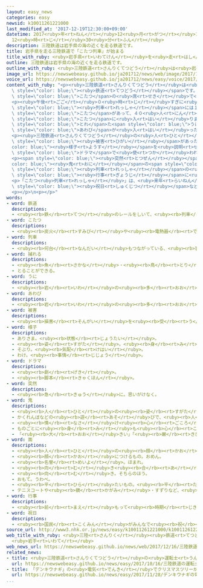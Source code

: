 ```yaml
---
layout: easy_news
categories: easy
newsid: k10011261221000
last_modified_at: '2017-12-19T12:30:00+09:00'
datetime: 2017<ruby>年<rt>ねん</rt></ruby>12<ruby>月<rt>がつ</rt></ruby>19<ruby>日<rt>にち</rt></ruby>
  12<ruby>時<rt>じ</rt></ruby>30<ruby>分<rt>ふん</rt></ruby>
description: 三陸鉄道は岩手県の海の近くを走る鉄道です。
title: 岩手県を走る三陸鉄道で「こたつ列車」が始まる
title_with_ruby: <ruby>岩手県<rt>いわてけん</rt></ruby>を<ruby>走<rt>はし</rt></ruby>る<ruby>三陸鉄道<rt>さんりくてつどう</rt></ruby>で「こたつ<ruby>列車<rt>れっしゃ</rt></ruby>」が<ruby>始<rt>はじ</rt></ruby>まる
outline: 三陸鉄道は岩手県の海の近くを走る鉄道です。
outline_with_ruby: <ruby>三陸鉄道<rt>さんりくてつどう</rt></ruby>は<ruby>岩手県<rt>いわてけん</rt></ruby>の<ruby>海<rt>うみ</rt></ruby>の<ruby>近<rt>ちか</rt></ruby>くを<ruby>走<rt>はし</rt></ruby>る<ruby>鉄道<rt>てつどう</rt></ruby>です。
image_url: https://newswebeasy.github.io/ja201712/news/web/image/2017/12/16/K10011261221_1712161659_1712161709_01_02.jpg
voice_url: https://newswebeasy.github.io/ja201712/news/easy/voice/2017/12/19/k10011261221000.mp3
content_with_ruby: "<p><ruby>三陸鉄道<rt>さんりくてつどう</rt></ruby>は<ruby>岩手県<rt>いわてけん</rt></ruby>の<ruby>海<rt>うみ</rt></ruby>の<ruby>近<rt>ちか</rt></ruby>くを<ruby>走<rt>はし</rt></ruby>る<span\
  \ style=\"color: blue;\"><ruby>鉄道<rt>てつどう</rt></ruby></span>です。１６<ruby>日<rt>にち</rt></ruby>、<ruby>暖<rt>あたた</rt></ruby>かい<span\
  \ style=\"color: blue;\">こたつ</span>の<ruby>席<rt>せき</rt></ruby>で<ruby>景色<rt>けしき</rt></ruby>を<ruby>楽<rt>たの</rt></ruby>しむ「こたつ<ruby>列車<rt>れっしゃ</rt></ruby>」が、<ruby>久慈駅<rt>くじえき</rt></ruby>と<ruby>宮古駅<rt>みやこえき</rt></ruby>の<ruby>間<rt>あいだ</rt></ruby>を<ruby>走<rt>はし</rt></ruby>り<ruby>始<rt>はじ</rt></ruby>めました。</p>\n\
  <p><ruby>午後<rt>ごご</rt></ruby>０<ruby>時<rt>じ</rt></ruby>すぎに<ruby>久慈駅<rt>くじえき</rt></ruby>を<ruby>出発<rt>しゅっぱつ</rt></ruby>した<span\
  \ style=\"color: blue;\"><ruby>列車<rt>れっしゃ</rt></ruby></span>には１２<ruby>台<rt>だい</rt></ruby>の<span\
  \ style=\"color: blue;\">こたつ</span>があって、４０<ruby>人<rt>にん</rt></ruby>ぐらいの<ruby>客<rt>きゃく</rt></ruby>が<span\
  \ style=\"color: blue;\">こたつ</span>に<ruby>入<rt>はい</rt></ruby>りました。そして、<ruby>岩手県<rt>いわてけん</rt></ruby>の<ruby>海<rt>うみ</rt></ruby>で<span\
  \ style=\"color: blue;\">とれ</span>た<span style=\"color: blue;\">うに</span>や<span\
  \ style=\"color: blue;\">あわび</span>が<ruby>入<rt>はい</rt></ruby>った<ruby>弁当<rt>べんとう</rt></ruby>などを<ruby>食<rt>た</rt></ruby>べながら、１<ruby>時間<rt>じかん</rt></ruby>４０<ruby>分<rt>ぷん</rt></ruby>の<ruby>旅行<rt>りょこう</rt></ruby>を<ruby>楽<rt>たの</rt></ruby>しみました。</p>\n\
  <p><ruby>三陸鉄道<rt>さんりくてつどう</rt></ruby>の<ruby>人<rt>ひと</rt></ruby>が、６<ruby>年<rt>ねん</rt></ruby><ruby>前<rt>まえ</rt></ruby>の<ruby>東日本大震災<rt>ひがしにほんだいしんさい</rt></ruby>で<ruby>大<rt>おお</rt></ruby>きな<span\
  \ style=\"color: blue;\"><ruby>被害<rt>ひがい</rt></ruby></span>があったあとの<span style=\"\
  color: blue;\"><ruby>様子<rt>ようす</rt></ruby></span>を<ruby>説明<rt>せつめい</rt></ruby>したり、<span\
  \ style=\"color: blue;\">ドラマ</span>で<ruby>使<rt>つか</rt></ruby>われた<ruby>駅<rt>えき</rt></ruby>の<ruby>紹介<rt>しょうかい</rt></ruby>をしたりしました。</p>\n\
  <p><span style=\"color: blue;\"><ruby>突然<rt>とつぜん</rt></ruby></span><span style=\"\
  color: blue;\"><ruby>鬼<rt>おに</rt></ruby></span>の<span style=\"color: blue;\"><ruby>面<rt>めん</rt></ruby></span>をかぶった「なもみ」が<ruby>出<rt>で</rt></ruby>てきて、みんな<ruby>驚<rt>おどろ</rt></ruby>きました。「なもみ」は<ruby>大<rt>おお</rt></ruby>きな<ruby>声<rt>こえ</rt></ruby>を<ruby>出<rt>だ</rt></ruby>しながら、<span\
  \ style=\"color: blue;\"><ruby>列車<rt>れっしゃ</rt></ruby></span>の<ruby>中<rt>なか</rt></ruby>を<ruby>歩<rt>ある</rt></ruby>きました。「なもみ」は<ruby>久慈<rt>くじ</rt></ruby>などで<ruby>昔<rt>むかし</rt></ruby>から<ruby>行<rt>おこな</rt></ruby>っている<ruby>冬<rt>ふゆ</rt></ruby>の<span\
  \ style=\"color: blue;\"><ruby>行事<rt>ぎょうじ</rt></ruby></span>に<ruby>出<rt>で</rt></ruby>てきます。</p>\n\
  <p>「こたつ<ruby>列車<rt>れっしゃ</rt></ruby>」は、<ruby>来年<rt>らいねん</rt></ruby>３<ruby>月<rt>がつ</rt></ruby>までの<ruby>土曜<rt>どよう</rt></ruby>、<ruby>日曜<rt>にちよう</rt></ruby>、<span\
  \ style=\"color: blue;\"><ruby>祝日<rt>しゅくじつ</rt></ruby></span>などに<ruby>走<rt>はし</rt></ruby>ります。</p>\n\
  <p></p>\n<p></p>"
words:
- word: 鉄道
  descriptions:
  - <ruby><rb>鉄</rb><rt>てつ</rt></ruby>のレールをしいて、<ruby><rb>列車</rb><rt>れっしゃ</rt></ruby>や<ruby><rb>電車</rb><rt>でんしゃ</rt></ruby>を<ruby><rb>走</rb><rt>はし</rt></ruby>らせる<ruby><rb>交通機関</rb><rt>こうつうきかん</rt></ruby>。<ruby><rb>日本</rb><rt>にっぽん</rt></ruby>では、１８７２<ruby><rb>年</rb><rt>ねん</rt></ruby>（<ruby><rb>明治</rb><rt>めいじ</rt></ruby>５<ruby><rb>年</rb><rt>ねん</rt></ruby>）に<ruby><rb>東京</rb><rt>とうきょう</rt></ruby>の<ruby><rb>新橋</rb><rt>しんばし</rt></ruby>と<ruby><rb>横浜</rb><rt>よこはま</rt></ruby>の<ruby><rb>間</rb><rt>あいだ</rt></ruby>に<ruby><rb>初</rb><rt>はじ</rt></ruby>めて<ruby><rb>開通</rb><rt>かいつう</rt></ruby>した。
- word: こたつ
  descriptions:
  - <ruby><rb>炭火</rb><rt>すみび</rt></ruby>や<ruby><rb>電熱器</rb><rt>でんねつき</rt></ruby>をわくで<ruby><rb>囲</rb><rt>かこ</rt></ruby>んで、ふとんなどをかけ、<ruby><rb>足</rb><rt>あし</rt></ruby>などを<ruby><rb>温</rb><rt>あたた</rt></ruby>めるもの。
- word: 列車
  descriptions:
  - <ruby><rb>何台</rb><rt>なんだい</rt></ruby>もつながっている、<ruby><rb>客車</rb><rt>きゃくしゃ</rt></ruby>や<ruby><rb>貨車</rb><rt>かしゃ</rt></ruby>。
- word: 捕れる
  descriptions:
  - <ruby><rb>魚</rb><rt>さかな</rt></ruby>・<ruby><rb>鳥</rb><rt>とり</rt></ruby>などが<ruby><rb>得</rb><rt>え</rt></ruby>られる。
  - とることができる。
- word: うに
  descriptions:
  - <ruby><rb>岩</rb><rt>いわ</rt></ruby>の<ruby><rb>多</rb><rt>おお</rt></ruby>い<ruby><rb>海底</rb><rt>かいてい</rt></ruby>にすみ、クリのいがのようなとげのあるからに<ruby><rb>包</rb><rt>つつ</rt></ruby>まれている<ruby><rb>動物</rb><rt>どうぶつ</rt></ruby>。からの<ruby><rb>中</rb><rt>なか</rt></ruby>にある<ruby><rb>卵</rb><rt>たまご</rt></ruby>は<ruby><rb>食用</rb><rt>しょくよう</rt></ruby>にする。
- word: あわび
  descriptions:
  - <ruby><rb>岩</rb><rt>いわ</rt></ruby>の<ruby><rb>多</rb><rt>おお</rt></ruby>い<ruby><rb>海底</rb><rt>かいてい</rt></ruby>にいる<ruby><rb>巻</rb><rt>ま</rt></ruby>き<ruby><rb>貝</rb><rt>がい</rt></ruby>。<ruby><rb>貝</rb><rt>かい</rt></ruby>がらは<ruby><rb>平</rb><rt>ひら</rt></ruby>たく、<ruby><rb>小</rb><rt>ちい</rt></ruby>さなこぶが<ruby><rb>並</rb><rt>なら</rt></ruby>ぶ。<ruby><rb>食用</rb><rt>しょくよう</rt></ruby>にする。
- word: 被害
  descriptions:
  - <ruby><rb>損害</rb><rt>そんがい</rt></ruby>を<ruby><rb>受</rb><rt>う</rt></ruby>けること。また、<ruby><rb>受</rb><rt>う</rt></ruby>けた<ruby><rb>害</rb><rt>がい</rt></ruby>。
- word: 様子
  descriptions:
  - ありさま。<ruby><rb>状態</rb><rt>じょうたい</rt></ruby>。
  - <ruby><rb>姿</rb><rt>すがた</rt></ruby>。<ruby><rb>身</rb><rt>み</rt></ruby>なり。
  - そぶり。<ruby><rb>気配</rb><rt>けはい</rt></ruby>。
  - わけ。<ruby><rb>事情</rb><rt>じじょう</rt></ruby>。
- word: ドラマ
  descriptions:
  - <ruby><rb>劇</rb><rt>げき</rt></ruby>。
  - <ruby><rb>脚本</rb><rt>きゃくほん</rt></ruby>。
- word: 突然
  descriptions:
  - <ruby><rb>急</rb><rt>きゅう</rt></ruby>に。思いがけなく。
- word: 鬼
  descriptions:
  - <ruby><rb>人</rb><rt>ひと</rt></ruby>の<ruby><rb>姿</rb><rt>すがた</rt></ruby>をして、<ruby><rb>角</rb><rt>つの</rt></ruby>やきばのある、<ruby><rb>想像上</rb><rt>そうぞうじょう</rt></ruby>の<ruby><rb>怪物</rb><rt>かいぶつ</rt></ruby>。
  - かくれんぼなどの<ruby><rb>遊</rb><rt>あそ</rt></ruby>びで、<ruby><rb>人</rb><rt>ひと</rt></ruby>をつかまえる<ruby><rb>役</rb><rt>やく</rt></ruby>。
  - <ruby><rb>情</rb><rt>なさ</rt></ruby>け<ruby><rb>心</rb><rt>ごころ</rt></ruby>がないこと。
  - ものごとに<ruby><rb>身</rb><rt>み</rt></ruby>も<ruby><rb>心</rb><rt>こころ</rt></ruby>も<ruby><rb>打</rb><rt>う</rt></ruby>ちこんでいる<ruby><rb>人</rb><rt>ひと</rt></ruby>。
  - 「<ruby><rb>大</rb><rt>おお</rt></ruby>きい」「<ruby><rb>厳</rb><rt>きび</rt></ruby>しい」などの<ruby><rb>意味</rb><rt>いみ</rt></ruby>を<ruby><rb>表</rb><rt>あらわ</rt></ruby>す。
- word: 面
  descriptions:
  - <ruby><rb>人</rb><rt>ひと</rt></ruby>の<ruby><rb>顔</rb><rt>かお</rt></ruby>。
  - <ruby><rb>顔</rb><rt>かお</rt></ruby>につけるもの。おめん。
  - <ruby><rb>名誉</rb><rt>めいよ</rt></ruby>。ほまれ。
  - <ruby><rb>向</rb><rt>む</rt></ruby>き<ruby><rb>合</rb><rt>あ</rt></ruby>う。
  - <ruby><rb>向</rb><rt>む</rt></ruby>き。そちらのほう。
  - おもて。うわべ。
  - <ruby><rb>平</rb><rt>ひら</rt></ruby>たいもの。<ruby><rb>平</rb><rt>たい</rt></ruby>らな<ruby><rb>広</rb><rt>ひろ</rt></ruby>がりをもったもの。
  - テニスコートや<ruby><rb>鏡</rb><rt>かがみ</rt></ruby>・すずりなど、<ruby><rb>平</rb><rt>ひら</rt></ruby>たいものを<ruby><rb>数</rb><rt>かぞ</rt></ruby>えることば。
- word: 行事
  descriptions:
  - <ruby><rb>前</rb><rt>まえ</rt></ruby>もって<ruby><rb>時期</rb><rt>じき</rt></ruby>を<ruby><rb>決</rb><rt>き</rt></ruby>めて<ruby><rb>行</rb><rt>おこな</rt></ruby>われる、もよおし。
- word: 祝日
  descriptions:
  - <ruby><rb>国民</rb><rt>こくみん</rt></ruby>がみんなで<ruby><rb>祝</rb><rt>いわ</rt></ruby>う<ruby><rb>日</rb><rt>ひ</rt></ruby>。
source_url: http://www3.nhk.or.jp/news/easy/k10011261221000/k10011261221000.html
web_title_with_ruby: <ruby>三陸<rt>さんりく</rt></ruby><ruby>鉄道<rt>てつどう</rt></ruby>「こたつ<ruby>列車<rt>れっしゃ</rt></ruby>」<ruby>運行<rt>うんこう</rt></ruby><ruby>開始<rt>かいし</rt></ruby>
  <ruby>岩手<rt>いわて</rt></ruby>
web_news_url: https://newswebeasy.github.io/news/web/2017/12/16/三陸鉄道こたつ列車運行開始-岩手
related_news:
- title: <ruby>三陸鉄道<rt>さんりくてつどう</rt></ruby>の<ruby>運転士<rt>うんてんし</rt></ruby>になった<ruby>女性<rt>じょせい</rt></ruby>「ふるさとのために<ruby>働<rt>はたら</rt></ruby>きたい」
  url: https://newswebeasy.github.io/news/easy/2017/10/16/三陸鉄道の運転士になった女性ふるさとのために働きたい
- title: 「デンキウナギ」の<ruby>電気<rt>でんき</rt></ruby>でクリスマスツリーが<ruby>光<rt>ひか</rt></ruby>る
  url: https://newswebeasy.github.io/news/easy/2017/11/28/デンキウナギの電気でクリスマスツリーが光る
...
```

